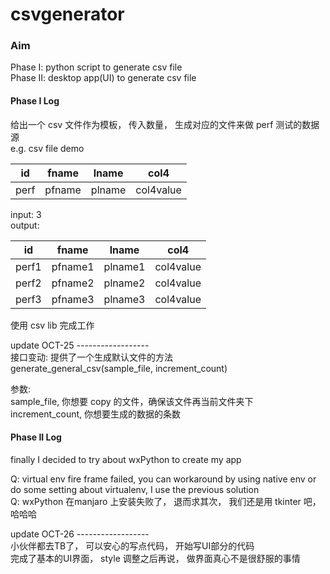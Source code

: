 # csvgenerator
### Aim
Phase I: python script to generate csv file  
Phase II: desktop app(UI) to generate csv file

#### Phase I Log
给出一个 csv  文件作为模板， 传入数量， 生成对应的文件来做 perf 测试的数据源  
e.g. csv file demo  

| id | fname | lname | col4 |
| ------ | ------ | ------ | ----- |
| perf | pfname | plname | col4value |

input: 3  
output:

| id | fname | lname | col4 |
| ------ | ------ | ------ | ----- |
| perf1 | pfname1 | plname1 | col4value |
| perf2 | pfname2 | plname2 | col4value |
| perf3 | pfname3 | plname3 | col4value |

使用 csv lib 完成工作 

update OCT-25 ------------------  
接口变动: 提供了一个生成默认文件的方法  
generate_general_csv(sample_file, increment_count)  

参数:  
sample_file, 你想要 copy 的文件，确保该文件再当前文件夹下  
increment_count, 你想要生成的数据的条数

#### Phase II Log
finally I decided to try about wxPython to create my app  

Q: virtual env fire frame failed, you can workaround by using native env or do some setting about virtualenv, I use the previous solution  
Q: wxPython 在manjaro 上安装失败了， 退而求其次， 我们还是用 tkinter 吧， 哈哈哈  

update OCT-26 ------------------  
小伙伴都去TB了， 可以安心的写点代码， 开始写UI部分的代码  
完成了基本的UI界面， style 调整之后再说， 做界面真心不是很舒服的事情  